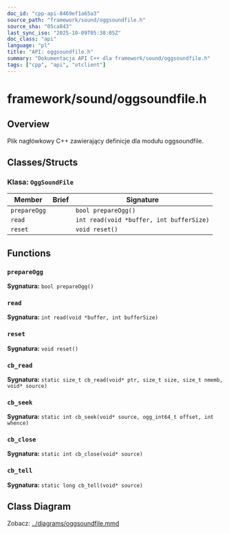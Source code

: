 ```yaml
---
doc_id: "cpp-api-8469ef1a65a3"
source_path: "framework/sound/oggsoundfile.h"
source_sha: "05ca843"
last_sync_iso: "2025-10-09T05:38:05Z"
doc_class: "api"
language: "pl"
title: "API: oggsoundfile.h"
summary: "Dokumentacja API C++ dla framework/sound/oggsoundfile.h"
tags: ["cpp", "api", "otclient"]
---
```


# framework/sound/oggsoundfile.h

## Overview

Plik nagłówkowy C++ zawierający definicje dla modułu oggsoundfile.

## Classes/Structs

### Klasa: `OggSoundFile`

| Member | Brief | Signature |
|--------|-------|-----------|
| `prepareOgg` |  | `bool prepareOgg()` |
| `read` |  | `int read(void *buffer, int bufferSize)` |
| `reset` |  | `void reset()` |

## Functions

### `prepareOgg`

**Sygnatura:** `bool prepareOgg()`

### `read`

**Sygnatura:** `int read(void *buffer, int bufferSize)`

### `reset`

**Sygnatura:** `void reset()`

### `cb_read`

**Sygnatura:** `static size_t cb_read(void* ptr, size_t size, size_t nmemb, void* source)`

### `cb_seek`

**Sygnatura:** `static int cb_seek(void* source, ogg_int64_t offset, int whence)`

### `cb_close`

**Sygnatura:** `static int cb_close(void* source)`

### `cb_tell`

**Sygnatura:** `static long cb_tell(void* source)`

## Class Diagram

Zobacz: [../diagrams/oggsoundfile.mmd](../diagrams/oggsoundfile.mmd)
